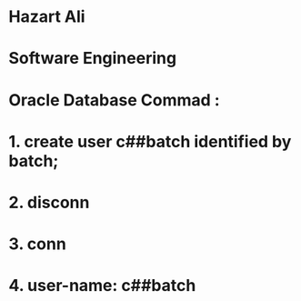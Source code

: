 # Hazart Ali

# Software Engineering 

# Oracle Database Commad : 

# 1. create user c##batch identified by batch;

# 2. disconn

# 3. conn

# 4. user-name: c##batch 

